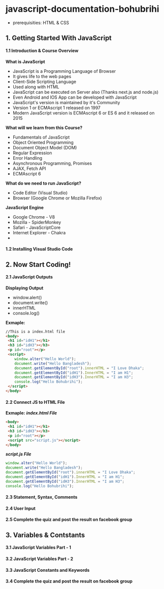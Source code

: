 # javascript-documentation-bohubrihi
- prerequisities: HTML & CSS

## 1. Getting Started With JavaScript

#### 1.1 Introduction & Course Overview
**What is JavaScript**
- JavaScript is a Programming Language of Browser
- It gives life to the web pages
- Client-Side Scripting Language
- Used along with HTML
- JavaScript can be executed on Server also (Thanks next.js and node.js)
- Even Android and IOS App can be developed with JavaScript
- JavaScript's version is maintained by it's Community
- Version 1 or ECMAscript 1 released on 1997
- Modern JavaScript version is ECMAscript 6 or ES 6 and it released on 2015

**What will we learn from this Course?**
- Fundamentals of JavaScript
- Object Oriented Programming
- Document Object Model (DOM)
- Regular Expression
- Error Handling
- Asynchronous Programming, Promises
- AJAX, Fetch API
- ECMAscript 6 

**What do we need to run JavaScript?**
- Code Editor (Visual Studio)
- Browser (Google Chrome or Mozilla Firefox)

**JavaScript Engine**
- Google Chrome - V8
- Mozilla - SpiderMonkey
- Safari - JavaScriptCore
- Internet Explorer - Chakra
- 
#### 1.2 Installing Visual Studio Code


## 2. Now Start Coding!

#### 2.1 JavaScript Outputs
**Displaying Output**
- window.alert()
- document.write()
- innerHTML
- console.log()
  
**Exmaple:**
  ```html
//This is a index.html file
<body>
   <h1 id="idH1"></h1>
   <h3 id="idH3"></h3>
   <p id="root"></p>
   <script>
      window.alter("Hello World");
      document.write("Hello Bangladesh");
      document.getElementById("root").innerHTML = "I Love Dhaka";
      document.getElementById("idH1").InnerHTML = "I am H1";
      document.getElementById("idH3").InnerHTML = "I am H3";
      console.log("Hello Bohubrihi");
   </script>
</body>
  ```
#### 2.2 Connect JS to HTML File
**Exmaple:**
***index.html File***
  ```html
<body>
   <h1 id="idH1"></h1>
   <h3 id="idH3"></h3>
   <p id="root"></p>
   <script src="script.js"></script>
</body>
  ```
***script.js File***
```javascript
window.alter("Hello World");
document.write("Hello Bangladesh");
document.getElementById("root").innerHTML = "I Love Dhaka";
document.getElementById("idH1").InnerHTML = "I am H1";
document.getElementById("idH3").InnerHTML = "I am H3";
console.log("Hello Bohubrihi");
```
#### 2.3 Statement, Syntax, Comments
#### 2.4 User Input
#### 2.5 Complete the quiz and post the result on facebook group

## 3. Variables & Contstants

#### 3.1 JavaScript Variables Part - 1
#### 3.2 JavaScript Variables Part - 2
#### 3.3 JavaScript Constants and Keywords
#### 3.4 Complete the quiz and post the result on facebook group
